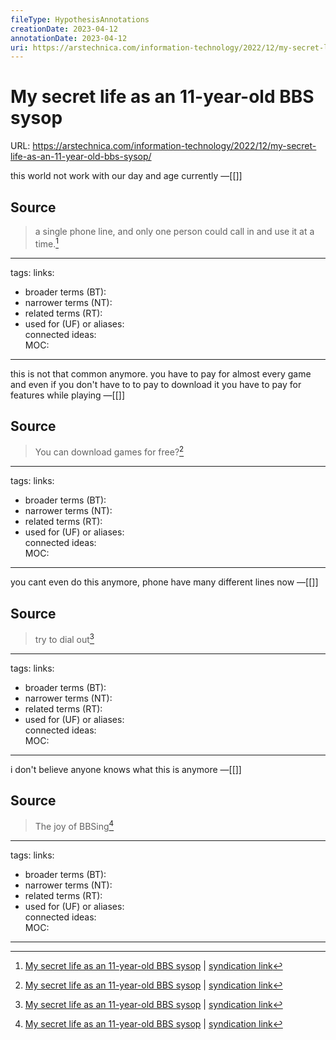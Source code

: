 ```yaml
---
fileType: HypothesisAnnotations
creationDate: 2023-04-12 
annotationDate: 2023-04-12
uri: https://arstechnica.com/information-technology/2022/12/my-secret-life-as-an-11-year-old-bbs-sysop/
---
```

# My secret life as an 11-year-old BBS sysop
URL: https://arstechnica.com/information-technology/2022/12/my-secret-life-as-an-11-year-old-bbs-sysop/

this world not work with our day and age currently
&mdash;[[]]

## Source 
> a single phone line, and only one person could call in and use it at a time.[^1]

[^1]: [My secret life as an 11-year-old BBS sysop](https://arstechnica.com/information-technology/2022/12/my-secret-life-as-an-11-year-old-bbs-sysop/) | [syndication link](tk) 

---
tags: 
links:  
- broader terms (BT):  
- narrower terms (NT):  
- related terms (RT):  
- used for (UF) or aliases:  
connected ideas:  
MOC:  

---
this is not that common anymore. you have to pay for almost every game and even if you don't have to to pay to download it you have to pay for features while playing
&mdash;[[]]

## Source 
> You can download games for free?[^1]

[^1]: [My secret life as an 11-year-old BBS sysop](https://arstechnica.com/information-technology/2022/12/my-secret-life-as-an-11-year-old-bbs-sysop/) | [syndication link](tk) 

---
tags: 
links:  
- broader terms (BT):  
- narrower terms (NT):  
- related terms (RT):  
- used for (UF) or aliases:  
connected ideas:  
MOC:  

---
you cant even do this anymore, phone have many different lines now
&mdash;[[]]

## Source 
> try to dial out[^1]

[^1]: [My secret life as an 11-year-old BBS sysop](https://arstechnica.com/information-technology/2022/12/my-secret-life-as-an-11-year-old-bbs-sysop/) | [syndication link](tk) 

---
tags: 
links:  
- broader terms (BT):  
- narrower terms (NT):  
- related terms (RT):  
- used for (UF) or aliases:  
connected ideas:  
MOC:  

---
i don't believe anyone knows what this is anymore
&mdash;[[]]

## Source 
> The joy of BBSing[^1]

[^1]: [My secret life as an 11-year-old BBS sysop](https://arstechnica.com/information-technology/2022/12/my-secret-life-as-an-11-year-old-bbs-sysop/) | [syndication link](tk) 

---
tags: 
links:  
- broader terms (BT):  
- narrower terms (NT):  
- related terms (RT):  
- used for (UF) or aliases:  
connected ideas:  
MOC:  

---
